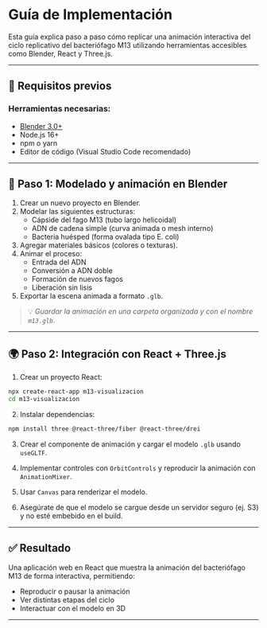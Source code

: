 # Guía de Implementación

Esta guía explica paso a paso cómo replicar una animación interactiva del ciclo replicativo del bacteriófago M13 utilizando herramientas accesibles como Blender, React y Three.js.

---

## 🧰 Requisitos previos

### Herramientas necesarias:

- [Blender 3.0+](https://www.blender.org/download/)
- Node.js 16+
- npm o yarn
- Editor de código (Visual Studio Code recomendado)

---

## 🧱 Paso 1: Modelado y animación en Blender

1. Crear un nuevo proyecto en Blender.
2. Modelar las siguientes estructuras:
   - Cápside del fago M13 (tubo largo helicoidal)
   - ADN de cadena simple (curva animada o mesh interno)
   - Bacteria huésped (forma ovalada tipo E. coli)
3. Agregar materiales básicos (colores o texturas).
4. Animar el proceso:
   - Entrada del ADN
   - Conversión a ADN doble
   - Formación de nuevos fagos
   - Liberación sin lisis
5. Exportar la escena animada a formato `.glb`.

> 💡 *Guardar la animación en una carpeta organizada y con el nombre `m13.glb`.*

---

## 🌍 Paso 2: Integración con React + Three.js

1. Crear un proyecto React:
```bash
npx create-react-app m13-visualizacion
cd m13-visualizacion
```

2. Instalar dependencias:
```bash
npm install three @react-three/fiber @react-three/drei
```

3. Crear el componente de animación y cargar el modelo `.glb` usando `useGLTF`.

4. Implementar controles con `OrbitControls` y reproducir la animación con `AnimationMixer`.

5. Usar `Canvas` para renderizar el modelo.

6. Asegúrate de que el modelo se cargue desde un servidor seguro (ej. S3) y no esté embebido en el build.

---

## ✅ Resultado

Una aplicación web en React que muestra la animación del bacteriófago M13 de forma interactiva, permitiendo:
- Reproducir o pausar la animación
- Ver distintas etapas del ciclo
- Interactuar con el modelo en 3D

---
